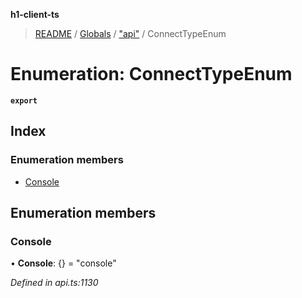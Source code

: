 **h1-client-ts**

> [README](../README.md) / [Globals](../globals.md) / ["api"](../modules/_api_.md) / ConnectTypeEnum

# Enumeration: ConnectTypeEnum

**`export`** 

## Index

### Enumeration members

* [Console](_api_.connecttypeenum.md#console)

## Enumeration members

### Console

•  **Console**: {} = "console"

*Defined in api.ts:1130*

